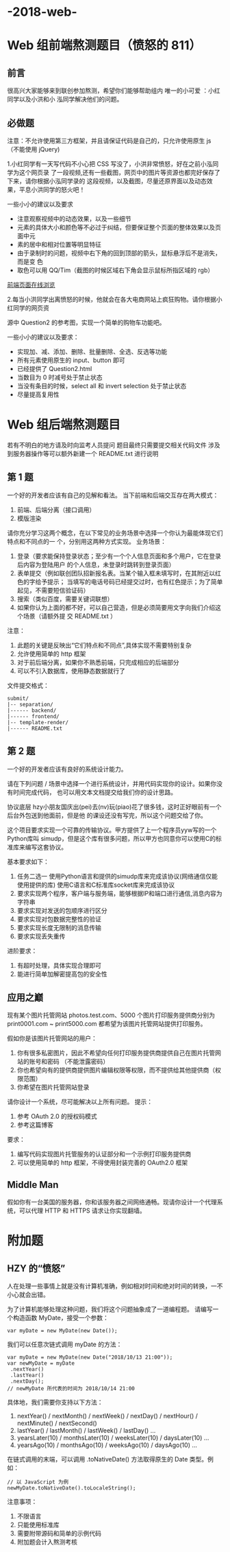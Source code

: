 # -2018-web-

# Web 组前端熬测题⽬（愤怒的 811）
## 前⾔
很⾼兴⼤家能够来到联创参加熬测，希望你们能够帮助组内 唯⼀的⼩可爱 ：⼩红同学以及⼩洪和⼩
泓同学解决他们的问题。

## 必做题

注意：不允许使⽤第三⽅框架，并且请保证代码是⾃⼰的，只允许使⽤原⽣ js（不能使⽤
jQuery)

1.⼩红同学有⼀天写代码不⼩⼼把 CSS 写没了，⼩洪⾮常愤怒，好在之前⼩泓同学为这个⽹⻚录
了⼀段视频,还有⼀些截图，⽹⻚中的图⽚等资源也都完好保存了下来，请你根据⼩泓同学录的
这段视频，以及截图，尽量还原界⾯以及动态效果，平息⼩洪同学的怒⽕吧！

⼀些⼩⼩的建议以及要求

- 注意观察视频中的动态效果，以及⼀些细节
- 元素的具体⼤⼩和颜⾊等不必过于纠结，但要保证整个⻚⾯的整体效果以及⻚⾯中元
- 素的居中和相对位置等明显特征
- 由于录制时的问题，视频中右下⻆的回到顶部的箭头，⿏标悬浮后不是消失，⽽是变
⾊
- 取⾊可以⽤ QQ/Tim（截图的时候区域右下⻆会显示⿏标所指区域的 rgb）

[前端页面在线浏览](https://zerqaq.github.io/unique/)

2.每当⼩洪同学出离愤怒的时候，他就会在各⼤电商⽹站上疯狂购物。请你根据⼩红同学的⽹⻚资

源中 Question2 的参考图，实现⼀个简单的购物⻋功能吧。

⼀些⼩⼩的建议以及要求：

- 实现加、减、添加、删除、批量删除、全选、反选等功能
- 所有元素使⽤原⽣的 input、button 即可
- 已经提供了 Question2.html
- 当数⽬为 0 时减号处于禁⽌状态
- 当没有条⽬的时候，select all 和 invert selection 处于禁⽌状态
- 尽量提⾼复⽤性

# Web 组后端熬测题⽬
若有不明⽩的地⽅请及时向监考⼈员提问
题⽬最终只需要提交相关代码⽂件 涉及到服务器操作等可以额外新建⼀个 README.txt 进⾏说明 

## 第 1 题
⼀个好的开发者应该有⾃⼰的⻅解和看法。
当下前端和后端交互存在两⼤模式：
1. 前端、后端分离（接⼝调⽤）
2. 模版渲染

请你充分学习这两个概念，在以下常⻅的业务场景中选择⼀个你认为最能体现它们特点和不同点的⼀
个，分别⽤这两种⽅式实现。
业务场景：
1. 登录（要求能保持登录状态；⾄少有⼀个个⼈信息⻚⾯和多个⽤户，它在登录后内容为登陆⽤户
的个⼈信息，未登录时跳转到登录⻚⾯）
2. 表单提交（例如联创团队招新报名表。当某个输⼊框未填写时，在其附近以红⾊的字给予提示；
当填写的电话号码已经提交过时，也有红⾊提示；为了简单起⻅，不需要短信验证码）
3. 搜索（类似百度，需要关键词联想）
4. 如果你认为上⾯的都不好，可以⾃⼰营造，但是必须简要⽤⽂字向我们介绍这个场景（请额外提
交 README.txt ）

注意：
1. 此题的关键是反映出“它们特点和不同点”,具体实现不需要特别复杂
2. 允许使⽤简单的 http 框架
3. 对于前后端分离，如果你不熟悉前端，只完成相应的后端部分
4. 可以不引⼊数据库，使⽤静态数据就⾏了

文件提交格式：
```
submit/
|-- separation/
|------ backend/
|------ frontend/
|-- template-render/
|------ README.txt
```
## 第 2 题
⼀个好的开发者应该有良好的系统设计能⼒。

请在下列问题 / 场景中选择⼀个进⾏系统设计，并⽤代码实现你的设计。如果你没有时间完成代码，
也可以⽤⽂本⽂档提交给我们你的设计思路。

协议底层
hzy⼩朋友国庆出(pei)去(nv)玩(piao)花了很多钱，这时正好眼前有⼀个后台外包送到他⾯前，但是他
的课设还没有写完，所以这个问题交给了你。

这个项⽬要求实现⼀个可靠的传输协议。甲⽅提供了上⼀个程序员yyw写的⼀个Python库叫
simudp，但是这个库有很多问题，所以甲⽅也同意你可以使⽤C的标准库来编写这套协议。

基本要求如下：

1. 任务⼆选⼀
使⽤Python语⾔和提供的simudp库来完成该协议(⽹络通信仅能使⽤提供的库)
使⽤C语⾔和C标准库socket库来完成该协议
2. 要求实现两个程序，客户端与服务端，能够根据IP和端⼝进⾏通信,消息内容为字符串
3. 要求实现对发送的包顺序进⾏区分
4. 要求实现对包数据完整性的验证
5. 要求实现⻓度⽆限制的消息传输
6. 要求实现丢失重传

进阶要求：

1. 有超时处理，具体实现合理即可
2. 能进⾏简单加解密提⾼包的安全性

## 应⽤之巅
现有某个图⽚托管⽹站 photos.test.com、5000 个图⽚打印服务提供商分别为 print0001.com ~
print5000.com 都希望为该图⽚托管⽹站提供打印服务。

假如你是该图⽚托管⽹站的⽤户：
1. 你有很多私密图⽚，因此不希望向任何打印服务提供商提供⾃⼰在图⽚托管⽹站的账号和密码
（不能泄露密码）
2. 你也希望向有的提供商提供图⽚编辑权限等权限，⽽不提供给其他提供商（权限范围）
3. 你希望在图⽚托管⽹站登录

请你设计⼀个系统，尽可能解决以上所有问题。
提示：
1. 参考 OAuth 2.0 的授权码模式
2. 参考这篇博客

要求：

1. 编写代码实现图⽚托管服务的认证部分和⼀个示例打印服务提供商
2. 可以使⽤简单的 http 框架，不得使⽤封装完善的 OAuth2.0 框架

## Middle Man

假如你有⼀台美国的服务器，你和该服务器之间⽹络通畅。现请你设计⼀个代理系统，可以代理
HTTP 和 HTTPS 请求让你实现翻墙。

# 附加题 

## HZY 的“愤怒”

⼈在处理⼀些事情上就是没有计算机准确，例如相对时间和绝对时间的转换，⼀不⼩⼼就会出错。

为了计算机能够处理这种问题，我们将这个问题抽象成了⼀道编程题。
请编写⼀个构造函数 MyDate，接受⼀个参数：

```
var myDate = new MyDate(new Date());
```

我们可以任意次链式调⽤ myDate 的⽅法：

```
var myDate = new MyDate(new Date("2018/10/13 21:00"));
var newMyDate = myDate
 .nextYear()
 .lastYear()
 .nextDay();
// newMyDate 所代表的时间为 2018/10/14 21:00
```

具体地，我们需要你⽀持以下⽅法：

1. nextYear() / nextMonth() / nextWeek() / nextDay() / nextHour() / nextMinute() /
nextSecond()
2. lastYear() / lastMonth() / lastWeek() / lastDay() ...
3. yearsLater(10) / monthsLater(10) / weeksLater(10) / daysLater(10) ...
4. yearsAgo(10) / monthsAgo(10) / weeksAgo(10) / daysAgo(10) ...

在链式调⽤的末端，可以调⽤ .toNativeDate() ⽅法取得原⽣的 Date 类型。例如：

```
// 以 JavaScript 为例
newMyDate.toNativeDate().toLocaleString();
```

注意事项：

1. 不限语⾔
2. 只能使⽤标准库
3. 需要附带源码和简单的示例代码
4. 附加题会计⼊熬测考核